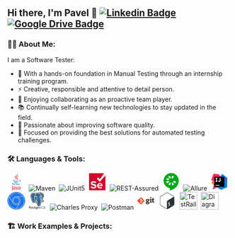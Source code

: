  ## Hi there, I'm Pavel 👋 [![Linkedin Badge](https://img.shields.io/badge/-Pavel-blue?style=flat&logo=Linkedin&logoColor=white)](https://www.linkedin.com/in/mrfurrypants) [![Google Drive Badge](https://img.shields.io/badge/-My%20CV-yellow?style=flat&logo=Google-Drive&logoColor=white)](https://docs.google.com/document/)

 ### :man_technologist: About Me:

I am a Software Tester:

- 🥇 With a hands-on foundation in Manual Testing through an internship training program.
- ⚡ Creative, responsible and attentive to detail person.
- 🤝 Enjoying collaborating as an proactive team player.
- 📚 Continually self-learning new technologies to stay updated in the field.
- 🚀 Passionate about improving software quality.
- 🎯 Focused on providing the best solutions for automated testing challenges.
  
 ### :hammer_and_wrench: Languages & Tools:

<p>
<img src="https://github.com/devicons/devicon/blob/master/icons/java/java-original-wordmark.svg" title="Java" alt="Java" width="40" height="40"/>&nbsp;
<img src="https://user-images.githubusercontent.com/43886029/158700377-62b0da69-81a2-4340-8ce6-dec718533aee.svg" title="Maven" alt="Maven" width="40" height="40"/>&nbsp;
<img src="https://raw.githubusercontent.com/junit-team/junit5/86465f4f491219ad0c0cf9c64eddca7b0edeb86f/assets/img/junit5-logo.svg" title="JUnit5" alt="JUnit5" width="40" height="40"/>&nbsp;
<img src="https://github.com/devicons/devicon/blob/master/icons/selenium/selenium-original.svg" title="Selenium" alt="Selenium" width="40" height="40"/>&nbsp;
<img src="https://avatars.githubusercontent.com/u/19369327?s=200&v=4" title="REST-Assured" alt="REST-Assured" width="40" height="40"/>&nbsp;
<img src="https://github.com/devicons/devicon/blob/master/icons/cucumber/cucumber-plain.svg" title="Cucumber" alt="Cucumber" width="40" height="40"/>&nbsp;
<img src="https://avatars.githubusercontent.com/u/5879127?s=200&v=4" title="Allure" alt="Allure" width="40" height="40"/>&nbsp;
<img src="https://github.com/devicons/devicon/blob/master/icons/intellij/intellij-original.svg" title="Intellij-IDEA" alt="Intellij-IDEA" width="40" height="40"/>&nbsp;
<img src="https://github.com/ChromeDevTools/devtools-logo/blob/master/logos/svg/chrome-devtools-circle-128.svg" title="ChromeDevTools" alt="ChromeDevTools" width="40" height="40"/>&nbsp;
<img src="https://github.com/devicons/devicon/blob/master/icons/postgresql/postgresql-original-wordmark.svg" title="PostgreSQL"  alt="PostgreSQL" width="40" height="40"/>&nbsp;
<img src="https://raw.githubusercontent.com/nmint8m/guide-charles-proxy/master/Images/img-icon.png" title="Charles Proxy"  alt="Charles Proxy" width="40" height="40"/>&nbsp;
<img src="https://www.vectorlogo.zone/logos/getpostman/getpostman-icon.svg" title="Postman"  alt="Postman" width="40" height="40"/>&nbsp;
<img src="https://github.com/devicons/devicon/blob/master/icons/git/git-original-wordmark.svg" title="Git" **alt="Git" width="40" height="40"/>&nbsp;
<img src="https://github.com/devicons/devicon/blob/master/icons/bash/bash-original.svg" title="BASH" **alt="BASH" width="40" height="40"/>&nbsp;
<img src="https://avatars.githubusercontent.com/u/3909953?s=200&v=4" title="TestRail" **alt="TestRail" width="40" height="40"/>&nbsp;
<img src="https://upload.wikimedia.org/wikipedia/commons/3/3e/Diagrams.net_Logo.svg" title="Diagrams.net" **alt="Diagrams.net" width="40" height="40"/>&nbsp;
</p>

 ### :building_construction: Work Examples & Projects:
